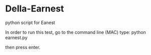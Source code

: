 # Della-Earnest
python script for Eanest

In order to run this test, 
go to the command line (MAC)
type:
    python earnest.py
  
then press enter.
